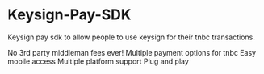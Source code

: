 # Keysign-Pay-SDK
Keysign pay sdk to allow people to use keysign for their tnbc transactions.

No 3rd party middleman fees ever!
Multiple payment options for tnbc
Easy mobile access
Multiple platform support
Plug and play
